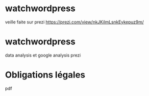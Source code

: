 # watchwordpress
veille faite sur prezi
https://prezi.com/view/nkJKilmLsnkEykepuz9m/

# watchwordpress
data analysis et google analysis prezi

# Obligations légales
pdf
